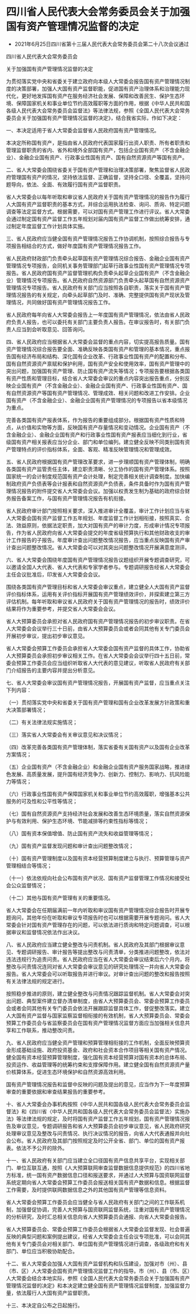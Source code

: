 # 四川省人民代表大会常务委员会关于加强国有资产管理情况监督的决定

- 2021年6月25日四川省第十三届人民代表大会常务委员会第二十八次会议通过

<!-- INFO END -->

四川省人民代表大会常务委员会

关于加强国有资产管理情况监督的决定

为贯彻落实党中央和省委关于建立政府向本级人大常委会报告国有资产管理情况制度的决策部署，加强人大国有资产监督职能，促进国有资产治理体系和治理能力现代化，更好地发挥国有资产在服务经济社会发展、保障和改善民生、保护生态环境、保障国家机关和事业单位节约高效履职等方面的作用，根据《中华人民共和国各级人民代表大会常务委员会监督法》等法律法规，参照《全国人民代表大会常务委员会关于加强国有资产管理情况监督的决定》，结合我省实际，作如下决定：

一、本决定适用于省人大常委会监督省人民政府国有资产管理情况。

本决定所称国有资产，是指由省人民政府代表国家履行出资人职责、所有者职责和管理监督职责的省内、省外和境外全部国有资产，包括企业国有资产（不含金融企业）、金融企业国有资产、行政事业性国有资产、国有自然资源资产等国有资产。

二、省人大常委会围绕省委关于国有资产管理和治理决策部署，聚焦监督省人民政府管理国有资产的情况，坚持依法监督、正确监督，坚持全口径、全覆盖，坚持问题导向，依法、全面、有效履行国有资产监督职责。

省人大常委会以每年听取和审议省人民政府关于国有资产管理情况的报告作为履行人大国有资产监督职责的基本方式，并综合运用执法检查、询问、质询、特定问题调查等法定监督方式。根据需要，可以对国有资产管理工作进行评议。省人大常委会通过制定国有资产监督工作五年规划对届内国有资产监督工作做出统筹安排，通过制定年度监督工作计划具体实施。

三、省人民政府应当健全国有资产管理情况报告工作协调机制，按照综合报告与专项报告相结合的方式，做好年度国有资产管理情况报告工作。

省人民政府财政部门负责牵头起草国有资产管理情况综合报告、金融企业国有资产管理情况专项报告，会同机关事务管理部门起草行政事业性国有资产管理情况专项报告。省人民政府国有资产监督管理机构负责牵头起草企业国有资产（不含金融企业）管理情况专项报告。省人民政府自然资源部门负责牵头起草国有自然资源资产管理情况专项报告。省人民政府有关部门应当按照各自职责，落实关于国有资产管理情况报告的有关规定，向牵头起草部门及时、准确、完整提供国有资产现状及管理情况，共同做好国有资产管理情况报告工作。

省人民政府每年向省人大常委会报告上一年度国有资产管理情况，依法由省人民政府负责人报告，也可以委托有关部门主要负责人报告。在审议报告时，有关部门负责人应当到会听取意见、回答询问。

四、省人民政府应当根据省人大常委会监督的重点内容，切实提高报告质量。国有资产管理情况综合报告要全面、准确反映各类国有资产和管理的基本情况，重点报告国有经济布局和结构、深化国有企业改革、行政事业性国有资产的配置和分布、国有自然资源资产禀赋和保护利用，国有资产安全和使用效率，国有资产管理中的突出问题，加强国有资产管理、防止国有资产流失等情况；专项报告要根据各类国有资产性质和管理目标，结合省人大常委会审议的重点内容突出报告重点，分别反映企业国有资产（不含金融企业）、金融企业国有资产、行政事业性国有资产、国有自然资源资产等国有资产管理情况、管理成效、相关问题和改进工作安排。企业国有资产（不含金融企业）、金融企业国有资产管理情况的专项报告以省本级情况为重点。

完善各类国有资产报表体系，作为报告的重要组成部分。根据国有资产性质和特点，从价值和实物等方面，反映国有资产存量情况和变动情况。企业国有资产（不含金融企业）、金融企业国有资产和行政事业性国有资产报表应当细化到行业，省级国有资产相关报表应当分企业、部门和单位编列。建立健全反映不同类别国有资产管理特点的评价指标体系，全面、客观、精准反映管理情况和管理成效。

五、省人民政府根据国有资产管理改革要求，进一步理顺国有资产管理体制，明确各类国有资产监管责任主体，建立职责清晰、分工协作的国有资产管理体系。按照国家统一的会计制度规范国有资产会计处理，制定完善相关统计调查制度。加快编制政府资产负债表等会计报表和自然资源资产负债表，条件具备时作为国有资产管理情况报告的附件提交省人大常委会会议。加强以权责发生制为基础的政府综合财务报告备案工作，与国有资产管理情况报告有机衔接。

省人民政府审计部门按照相关要求，深入推进审计全覆盖，审计工作计划应当与省人大常委会国有资产监督工作五年规划、年度监督工作计划相衔接，按照真实、合法、效益原则，依据法定职责，加大对国有资产的审计力度，形成审计情况专项报告，作为省人民政府向省人大常委会提交的年度省级预算执行和其他财政收支的审计工作报告的子报告。年度审计查出问题整改情况报告，应当重点反映国有资产审计查出问题整改情况。省人大常委会可以对其突出问题整改情况开展满意度测评。

六、省人大常委会围绕年度国有资产管理情况报告议题组织开展专题调查研究，可以邀请全国人大代表、省人大代表和专家学者参与。专题调研报告经省人大常委会主任会议批准后，印发省人大常委会会议。

围绕各类国有资产管理目标和省人大常委会审议重点，建立健全人大国有资产监督评价指标体系，运用有关评价指标开展国有资产管理绩效评价，并探索建立第三方评估机制。每年听取和审议省人民政府关于国有资产管理情况的报告时，绩效评价结果将作为重要参考，并提交省人大常委会会议。

省人大预算委员会承担对省人民政府国有资产管理情况报告的初步审议职责。在省人大常委会会议举行三十日前，由省人大预算委员会或者会同其他有关专门委员会开展初步审议，提出初步审议意见。

省人大常委会预算工作委员会承担省人大常委会国有资产监督的具体工作，协助省人大预算委员会承担初步审议相关工作。在省人大常委会会议举行四十五日前，常委会预算工作委员会应当组织听取省人大代表的意见建议，听取省人民政府有关部门介绍报告的主要内容并提出分析意见。

七、省人大常委会审议国有资产管理情况报告，开展国有资产监督，应当重点关注下列内容：

（一）贯彻落实党中央和省委关于国有资产管理和国有企业改革发展方针政策和重大决策部署情况；

（二）有关法律法规实施情况；

（三）落实省人大常委会有关审议意见和决议情况；

（四）改革完善各类国有资产管理体制，落实省委有关国有资产以及国有企业改革方案情况；

（五）企业国有资产（不含金融企业）和金融企业国有资产服务国家战略，推进绿色发展、高质量发展，提升国有经济竞争力、创新力、控制力、影响力、抗风险能力等情况；

（六）行政事业性国有资产保障国家机关和事业单位节约高效履职，增强基本公共服务的可及性和公平性等情况；

（七）国有自然资源资产支持经济社会发展和改善生态环境质量，落实自然资源保护与有效利用、保护生态环境、节能减排等约束性指标等情况；

（八）国有资本保值增值、防止国有资产流失和收益管理等情况；

（九）国有资产监督发现问题和审计查出问题整改情况；

（十）国有资产管理制度以及国有资本经营预算制度建立与执行、预算管理与资产管理相结合等情况；

（十一）依法依规向社会公布国有资产状况、国有资产监督管理工作情况和接受社会公众监督情况；

（十二）其他与国有资产管理有关的重要情况。

省人大常委会在任期届满前一年内听取和审议国有资产管理情况综合报告时开展专题询问，其他年份在听取和审议专项报告时也可以根据需要开展专题询问。省人大常委会针对国有资产管理存在的问题，可以依法进行质询和特定问题调查，可以根据审议和监督情况依法作出决议。

八、省人民政府应当建立健全整改与问责机制。省人民政府及其部门根据审议意见、专题调研报告、审计报告等提出整改与问责清单，分类推进问题整改，依法对违法违规行为追责问责。省人民政府应当在省人大常委会审议结束后六个月内，将整改与问责情况连同对省人大常委会审议意见的研究处理情况一并向省人大常委会报告。省人大常委会可以听取报告并进行审议。对审计查出问题的整改和报告按照有关法律法规的规定进行。

按照稳步推进的原则，建立健全整改与问责情况跟踪监督机制。省人大常委会对突出问题、典型案件建立督办清单制度，由省人大预算委员会、常委会预算工作委员会或者会同其他有关专门委员会依法开展跟踪监督具体工作，督促整改落实。建立人大国有资产监督与国家监察监督相衔接的有效机制，省人大预算委员会、常委会预算工作委员会与省监察委员会在国有资产管理情况监督方面应当加强相关信息共享和工作联系，推动整改问责。

九、省人民政府应当健全资产管理和预算管理相衔接的工作机制，全面反映预算资金形成基础设施、政府投资基金、政府和社会资本合作项目等相关国有资产情况。健全国有资本经营预算管理制度，强化国有资本经营预算对国有资本的总体布局、投资运作、收益管理等的统筹约束和支撑保障作用。建立健全国有自然资源资产量价核算体系，促进生态环境保护和自然资源高效利用。

国有资产管理情况报告和监督中反映的问题及提出的意见，应当作为下一年度预算审查的重要依据和审查结果报告的重要参考。

十、省人大常委会办事机构按照《中华人民共和国各级人民代表大会常务委员会监督法》和《四川省〈中华人民共和国各级人民代表大会常务委员会监督法〉实施办法》等法律法规的规定，及时将国有资产监督工作五年规划，国有资产管理情况报告及审议意见，专题调研报告和省人大预算委员会初步审议意见，省人民政府研究处理审议意见及整改与问责情况、执行决议情况的报告，向省人大代表通报并向社会公布。省人民政府及其部门按照规定及时公开全省、部门、单位的国有资产报表。依法不予公开的除外。

十一、省人民政府有关部门应当建立全口径国有资产信息共享平台，实现相关部门、单位互联互通，按照《人大预算联网审查监督数据信息提供规范》的四川省地方标准，统一国有资产数据信息口径和报送要求，并通过人大预算与国资联网监督系统定期向省人大常委会预算工作委员会报送相关国有资产数据和信息。根据监督工作需要，及时提供联网数据信息之外的其他国有资产管理等信息资料。

省人大常委会预算工作委员会应当健全与省人民政府有关部门之间的工作联系机制，加强督促协调，完善人大预算与国资联网监督系统，注重对国有资产管理情况的分析研究，及时汇总相关信息向省人大预算委员会通报、向省人大常委会报告。

省人大预算委员会、常委会预算工作委员会根据省人大常委会监督发现、社会普遍反映的典型问题和案例提出建议，经省人大常委会主任会议专项批准，可以会同其他有关专门委员会对相关部门、单位国有资产管理情况进行调查，各级政府和有关部门、单位应当积极协助配合。

十二、省人大常委会加强人大国有资产监督机构和队伍建设，加强对市（州）、县（市、区）人大常委会国有资产管理情况监督工作的指导。市（州）、县（市、区）人大常委会结合本地实际，参照《全国人民代表大会常务委员会关于加强国有资产管理情况监督的决定》和本决定建立健全国有资产管理情况监督制度，加强监督力量，依法履行人大国有资产监督职责。

十三、本决定自公布之日起施行。
